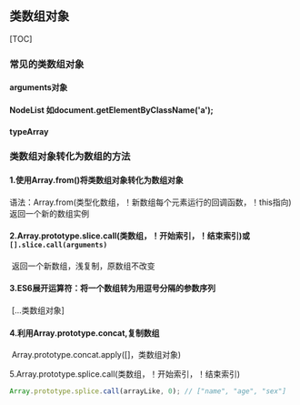 ## 类数组对象

[TOC]



### 常见的类数组对象

#### 		arguments对象

#### 		NodeList  如document.getElementByClassName('a');

#### 		typeArray



### 类数组对象转化为数组的方法

#### 		1.使用Array.from()将类数组对象转化为数组对象

​		语法：Array.from(类型化数组，！新数组每个元素运行的回调函数，！this指向)	返回一个新的数组实例

#### 	2.Array.prototype.slice.call(类数组，！开始索引，！结束索引)或`[].slice.call(arguments)`

​		返回一个新数组，浅复制，原数组不改变

#### 	3.ES6展开运算符：将一个数组转为用逗号分隔的参数序列

​		[...类数组对象]

#### 	4.利用Array.prototype.concat,复制数组

​		Array.prototype.concat.apply([]，类数组对象)

5.Array.prototype.splice.call(类数组，！开始索引，！结束索引)

```js
Array.prototype.splice.call(arrayLike, 0); // ["name", "age", "sex"] 
```

